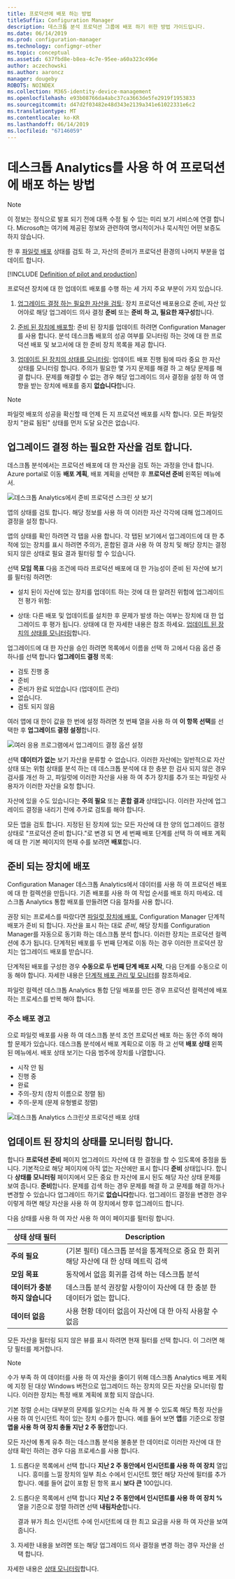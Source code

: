 ```yaml
---
title: 프로덕션에 배포 하는 방법
titleSuffix: Configuration Manager
description: 데스크톱 분석 프로덕션 그룹에 배포 하기 위한 방법 가이드입니다.
ms.date: 06/14/2019
ms.prod: configuration-manager
ms.technology: configmgr-other
ms.topic: conceptual
ms.assetid: 637fbd8e-b8ea-4c7e-95ee-a60a323c496e
author: aczechowski
ms.author: aaroncz
manager: dougeby
ROBOTS: NOINDEX
ms.collection: M365-identity-device-management
ms.openlocfilehash: e93b08766da4abc37ca3663de5fe2919f1953833
ms.sourcegitcommit: d47d2f03482e48d343e2139a341e61022331e6c2
ms.translationtype: MT
ms.contentlocale: ko-KR
ms.lasthandoff: 06/14/2019
ms.locfileid: "67146059"
---
```

# <a name="how-to-deploy-to-production-with-desktop-analytics"></a>데스크톱 Analytics를 사용 하 여 프로덕션에 배포 하는 방법

> [!Note]  
> 이 정보는 정식으로 발표 되기 전에 대폭 수정 될 수 있는 미리 보기 서비스에 연결 합니다. Microsoft는 여기에 제공된 정보와 관련하여 명시적이거나 묵시적인 어떤 보증도 하지 않습니다.  

한 후 [파일럿 배포](/sccm/desktop-analytics/deploy-pilot) 상태를 검토 하 고, 자산의 준비가 프로덕션 환경의 나머지 부분을 업데이트 합니다.

[!INCLUDE [Definition of pilot and production](includes/define-pilot-prod.md)]

프로덕션 장치에 대 한 업데이트 배포를 수행 하는 세 가지 주요 부분이 가지 있습니다.

1. [업그레이드 결정 하는 필요한 자산을 검토](#bkmk_review): 장치 프로덕션 배포용으로 준비, 자산 있어야로 해당 업그레이드 의사 결정 **준비** 또는 **준비 하 고, 필요한 재구성**합니다.  

2. [준비 된 장치에 배포할](#bkmk_deploy): 준비 된 장치를 업데이트 하려면 Configuration Manager를 사용 합니다. 분석 데스크톱 배포의 성공 여부를 모니터링 하는 것에 대 한 프로덕션 배포 및 보고서에 대 한 준비 장치 목록을 제공 합니다.  

3. [업데이트 된 장치의 상태를 모니터링](#bkmk_monitor): 업데이트 배포 진행 됨에 따라 중요 한 자산 상태를 모니터링 합니다. 주의가 필요한 몇 가지 문제를 해결 하 고 해당 문제를 해결 합니다. 문제를 해결할 수 없는 경우 해당 업그레이드 의사 결정을 설정 하 여 영향을 받는 장치에 배포를 중지 **없습니다**합니다.  

> [!NOTE]  
> 파일럿 배포의 성공을 확신할 때 언제 든 지 프로덕션 배포를 시작 합니다. 모든 파일럿 장치 "완료 됨된" 상태를 먼저 도달 요건은 없습니다.  



## <a name="bkmk_review"></a> 업그레이드 결정 하는 필요한 자산을 검토 합니다.

데스크톱 분석에서는 프로덕션 배포에 대 한 자산을 검토 하는 과정을 안내 합니다. Azure portal로 이동 **배포 계획**, 배포 계획을 선택한 후 **프로덕션 준비** 왼쪽된 메뉴에서.

![데스크톱 Analytics에서 준비 프로덕션 스크린 샷 보기](media/prepare-production.png)

앱의 상태를 검토 합니다. 해당 정보를 사용 하 여 이러한 자산 각각에 대해 업그레이드 결정을 설정 합니다.

앱의 상태를 확인 하려면 각 탭을 사용 합니다. 각 탭된 보기에서 업그레이드에 대 한 추적에 있는 장치를 표시 하려면 주의가, 혼합된 결과 사용 하 여 장치 및 해당 장치는 결정 되지 않은 상태로 필요 결과 필터링 할 수 있습니다.

선택 **모임 목표** 다음 조건에 따라 프로덕션 배포에 대 한 가능성이 준비 된 자산에 보기를 필터링 하려면:

- 설치 된이 자산에 있는 장치를 업데이트 하는 것에 대 한 알려진 위험에 업그레이드 전 평가 위험:  

- 상태: 다른 배포 및 업데이트를 설치한 후 문제가 발생 하는 여부는 장치에 대 한 업그레이드 후 평가 됩니다. 상태에 대 한 자세한 내용은 참조 하세요. [업데이트 된 장치의 상태를 모니터링](#bkmk_monitor)합니다.  

업그레이드에 대 한 자산을 승인 하려면 목록에서 이름을 선택 하 고에서 다음 옵션 중 하나를 선택 합니다 **업그레이드 결정** 목록:

- 검토 진행 중
- 준비
- 준비가 완료 되었습니다 (업데이트 관리)
- 없습니다.
- 검토 되지 않음

여러 앱에 대 한이 값을 한 번에 설정 하려면 첫 번째 열을 사용 하 여 **이 항목 선택**를 선택한 후 **업그레이드 결정 설정**합니다.

![여러 응용 프로그램에서 업그레이드 결정 옵션 설정](media/prep-prod-set-upgrade-decision.png)

선택 **데이터가 없는** 보기 자산을 분류할 수 없습니다. 이러한 자산에는 일반적으로 자산 상태 또는 위험 상태를 분석 하는 데 데스크톱 분석에 대 한 충분 한 검사 되지 않은 경우 검사를 개선 하 고, 파일럿에 이러한 자산을 사용 하 여 추가 장치를 추가 또는 파일럿 사용자가 이러한 자산을 요청 합니다.

자산에 있을 수도 있습니다는 **주의 필요** 또는 **혼합 결과** 상태입니다. 이러한 자산에 업그레이드 결정을 내리기 전에 추가로 검토를 해야 합니다.

모든 앱을 검토 합니다. 지정된 된 장치에 있는 모든 자산에 대 한 양의 업그레이드 결정 상태로 "프로덕션 준비 합니다."로 변경 되 면 세 번째 배포 단계를 선택 하 여 배포 계획에 대 한 기본 페이지의 현재 수를 보려면 **배포**합니다.


## <a name="bkmk_deploy"></a> 준비 되는 장치에 배포

Configuration Manager 데스크톱 Analytics에서 데이터를 사용 하 여 프로덕션 배포에 대 한 컬렉션을 만듭니다. 기존 배포를 사용 하 여 작업 순서를 배포 하지 마세요. 데스크톱 Analytics 통합 배포를 만들려면 다음 절차를 사용 합니다.

권장 되는 프로세스를 따랐다면 [파일럿 장치에 배포](/sccm/desktop-analytics/deploy-pilot#deploy-to-pilot-devices), Configuration Manager 단계적 배포가 준비 되 합니다. 자산을 표시 하는 대로 *준비*, 해당 장치를 Configuration Manager를 자동으로 동기화 하는 데스크톱 분석 합니다. 이러한 장치는 프로덕션 컬렉션에 추가 됩니다. 단계적된 배포를 두 번째 단계로 이동 하는 경우 이러한 프로덕션 장치는 업그레이드 배포를 받습니다.

단계적된 배포를 구성한 경우 **수동으로 두 번째 단계 배포 시작**, 다음 단계를 수동으로 이동 해야 합니다. 자세한 내용은 [단계적 배포 관리 및 모니터](/sccm/osd/deploy-use/manage-monitor-phased-deployments#bkmk_move)를 참조하세요.

파일럿 컬렉션 데스크톱 Analytics 통합 단일 배포를 만든 경우 프로덕션 컬렉션에 배포 하는 프로세스를 반복 해야 합니다.


### <a name="address-deployment-alerts"></a>주소 배포 경고

으로 파일럿 배포를 사용 하 여 데스크톱 분석 조언 프로덕션 배포 하는 동안 주의 해야 할 문제가 있습니다. 데스크톱 분석에서 배포 계획으로 이동 하 고 선택 **배포 상태** 왼쪽된 메뉴에서. 배포 상태 보기는 다음 범주에 장치를 나열합니다.  

- 시작 안 됨
- 진행 중
- 완료
- 주의-장치 (장치 이름으로 정렬 됨)
- 주의-문제 (문제 유형별로 정렬)

![데스크톱 Analytics 스크린샷 프로덕션 배포 상태](media/prod-deployment-status.png)


## <a name="bkmk_monitor"></a> 업데이트 된 장치의 상태를 모니터링 합니다.

합니다 **프로덕션 준비** 페이지 업그레이드 자산에 대 한 결정을 할 수 있도록에 중점을 둡니다. 기본적으로 해당 페이지에 아직 없는 자산에만 표시 합니다 **준비** 상태입니다. 합니다 **상태를 모니터링** 페이지에서 모든 중요 한 자산에 표시 된도 해당 자산 상태 문제를 보여 줍니다. **준비**합니다. 문제를 검색 하는 경우 문제를 해결 하 고 문제를 해결 하거나 변경할 수 있습니다 업그레이드 하기로 **없습니다**합니다. 업그레이드 결정을 변경한 경우 이렇게 하면 해당 자산을 사용 하 여 장치에서 향후 업그레이드 합니다.

다음 상태를 사용 하 여 자산 사용 하 여이 페이지를 필터링 합니다.

| 상태 상태 필터 | Description |
|----------------------|-------------|
| **주의 필요** | (기본 필터) 데스크톱 분석을 통계적으로 중요 한 회귀 해당 자산에 대 한 상태 메트릭 검색
| **모임 목표** | 동작에서 없음 회귀를 검색 하는 데스크톱 분석 |
| **데이터가 충분 하지 않습니다** | 데스크톱 분석 권장할 사항이이 자산에 대 한 충분 한 데이터가 없는 합니다. |
| **데이터 없음** | 사용 현황 데이터 없음이 자산에 대 한 아직 사용할 수 없음 |

모든 자산을 필터링 되지 않은 뷰를 표시 하려면 현재 필터를 선택 합니다. 이 그러면 해당 필터를 제거합니다.

> [!NOTE]  
> 수가 부족 하 여 데이터를 사용 하 여 자산을 줄이기 위해 데스크톱 Analytics 배포 계획에 지정 된 대상 Windows 버전으로 업그레이드 하는 장치의 모든 자산을 모니터링 합니다. 이러한 장치는 특정 배포 계획에 포함 되지 않습니다.  

기본 정렬 순서는 대부분의 문제를 일으키는 신속 하 게 볼 수 있도록 해당 특정 자산을 사용 하 여 인시던트 적이 있는 장치 수를가 합니다. 예를 들어 보면 **앱**를 기준으로 정렬 **앱을 사용 하 여 장치 충돌 지난 2 주 동안**합니다.

모든 자산에 통계 유추 하는 데스크톱 분석용 불충분 한 데이터로 이러한 자산에 대 한 상태 확인 하려는 경우 다음 프로세스를 사용 합니다.

1. 드롭다운 목록에서 선택 합니다 **지난 2 주 동안에서 인시던트를 사용 하 여 장치** 열입니다. 흥미를 느낄 장치의 일부 최소 수에서 인시던트 했던 해당 자산에 필터를 추가 합니다. 예를 들어 값이 포함 된 항목 표시 **보다 큰** 100입니다.  

2. 드롭다운 목록에서 선택 합니다 **지난 2 주 동안에서 인시던트를 사용 하 여 장치 %** 열을 기준으로 정렬 하려면 선택 **내림차순**합니다.  

    결과 뷰가 최소 인시던트 수에 인시던트에 대 한 최고 요금을 사용 하 여 자산을 보여 줍니다.  

3. 자세한 내용을 보려면 또는 해당 업그레이드 의사 결정을 변경 하는 경우 자산을 선택 합니다.  

자세한 내용은 [상태 모니터링](/sccm/desktop-analytics/health-status-monitoring)합니다.
